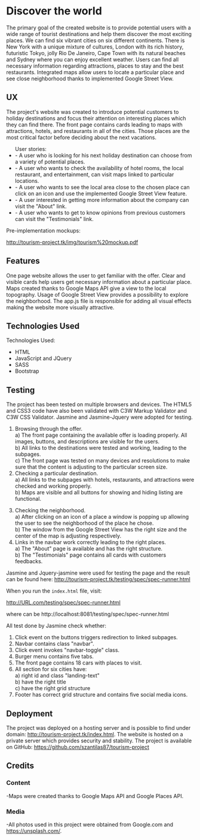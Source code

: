 <h1>Discover the world</h1>

   The primary goal of the created website is to provide potential users with a wide range of tourist destinations and help them discover the most exciting places. We can find six vibrant cities on six different continents. There is New York with a unique mixture of cultures, London with its rich history, futuristic Tokyo,  jolly Rio De Janeiro,  Cape Town with its natural beaches and Sydney where you can enjoy excellent weather.
   Users can find all necessary information regarding attractions, places to stay and the best restaurants.  Integrated maps allow users to locate a particular place and see close neighborhood thanks to implemented Google Street View.
   
<h2>UX</h2>
The project's website was created to introduce potential customers to holiday destinations and focus their attention on interesting places which they can find there. The front page contains cards leading to maps with attractions, hotels, and restaurants in all of the cities. Those places are the most critical factor before deciding about the next vacations. 
<ul>User stories:
<li>- A user who is looking for his next holiday destination can choose from a variety of potential places.</li>
<li>- A user who wants to check the availability of hotel rooms, the local restaurant, and entertainment, can visit maps linked to particular locations.</li> 
<li>- A user who wants to see the local area close to the chosen place can click on an icon and use the implemented Google Street View feature.</li> 
<li>- A user interested in getting more information about the company can visit the "About" link.</li>
<li>- A user who wants to get to know opinions from previous customers can visit the "Testimonials" link.</li>
</ul>
Pre-implementation mockups: 

http://tourism-project.tk/img/tourism%20mockup.pdf




<h2>Features</h2>

One page website allows the user to get familiar with the offer.
Clear and visible cards help users get necessary information about a particular place.
Maps created thanks to Google Maps API give a view to the local topography.
Usage of Google Street View provides a possibility to explore the neighborhood.
The app.js file is responsible for adding all visual effects making the website more visually attractive.

<h2>Technologies Used</h2>

Technologies Used:
- HTML
- JavaScript and JQuery
- SASS
- Bootstrap



<h2>Testing</h2>
The project has been tested on multiple browsers and devices. The HTML5 and CSS3 code have also been validated with C3W Markup Validator and C3W CSS Validator. Jasmine and Jasmine-Jquery were adopted for testing.

1. Browsing through the offer.<br> 
a) The front page containing the available offer is loading properly. All images, buttons, and descriptions are visible for the users.<br>
b) All links to the destinations were tested and working, leading to the subpages.<br> 
c) The front page was tested on many devices and resolutions to make sure that the content is adjusting to the particular screen size.<br> 
2. Checking a particular destination.<br> 
a) All links to the subpages with hotels, restaurants, and attractions were checked and working properly.<br> 
b) Maps are visible and all buttons for showing and hiding listing are functional.<br> 
3) Checking the neighborhood.<br> 
a) After clicking on an icon of a place a window is popping up allowing the user to see the neighborhood of the place he chose.<br> 
b) The window from the Google Street View has the right size and the center of the map is adjusting respectively.<br> 
4) Links in the navbar work correctly leading to the right places. <br> 
a) The "About" page is available and has the right structure.<br> 
b) The "Testimonials" page contains all cards with customers feedbacks.<br> 

Jasmine and Jquery-jasmine were used for testing the page and the result can be found here: http://tourism-project.tk/testing/spec/spec-runner.html<br> 

When you run the `index.html` file, visit:<br> 

http://URL.com/testing/spec/spec-runner.html<br> 

where <URL> can be http://localhost:8081/testing/spec/spec-runner.html<br> 

All test done by Jasmine check whether:<br> 

1) Click event on the buttons triggers redirection to linked subpages. <br> 
2) Navbar contains class "navbar".<br> 
3) Click event invokes "navbar-toggle" class.<br> 
4) Burger menu contains five tabs.<br> 
5) The front page contains 18 cars with places to visit.<br> 
6) All section for six cities have:<br> 
	a) right id and class "landing-text"<br> 
	b) have the right title<br> 
	c) have the right grid structure<br> 
7) Footer has correct grid structure and contains five social media icons.<br> 


<h2>Deployment</h2> 

The project was deployed on a hosting server and is possible to find under domain: http://tourism-project.tk/index.html. The website is hosted on a private server which provides security and stability. 
The project is available on GitHub: 
https://github.com/szantilas87/tourism-project

<h2>Credits</h2>

<h3>Content</h3>
-Maps were created thanks to Google Maps API and Google Places API.

<h3>Media</h3>

-All photos used in this project were obtained from Google.com  and https://unsplash.com/.
 








